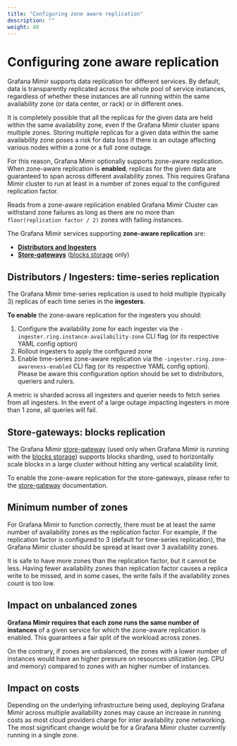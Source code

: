 ```yaml
---
title: "Configuring zone aware replication"
description: ""
weight: 40
---
```


# Configuring zone aware replication

Grafana Mimir supports data replication for different services. By default, data is transparently replicated across the whole pool of service instances, regardless of whether these instances are all running within the same availability zone (or data center, or rack) or in different ones.

It is completely possible that all the replicas for the given data are held within the same availability zone, even if the Grafana Mimir cluster spans multiple zones. Storing multiple replicas for a given data within the same availability zone poses a risk for data loss if there is an outage affecting various nodes within a zone or a full zone outage.

For this reason, Grafana Mimir optionally supports zone-aware replication. When zone-aware replication is **enabled**, replicas for the given data are guaranteed to span across different availability zones. This requires Grafana Mimir cluster to run at least in a number of zones equal to the configured replication factor.

Reads from a zone-aware replication enabled Grafana Mimir Cluster can withstand zone failures as long as there are no more than `floor(replication factor / 2)` zones with failing instances.

The Grafana Mimir services supporting **zone-aware replication** are:

- **[Distributors and Ingesters](#distributors-and-ingesters-time-series-replication)**
- **[Store-gateways](#store-gateways-blocks-replication)** ([blocks storage](../blocks-storage/_index.md) only)

## Distributors / Ingesters: time-series replication

The Grafana Mimir time-series replication is used to hold multiple (typically 3) replicas of each time series in the **ingesters**.

**To enable** the zone-aware replication for the ingesters you should:

1. Configure the availability zone for each ingester via the `-ingester.ring.instance-availability-zone` CLI flag (or its respective YAML config option)
2. Rollout ingesters to apply the configured zone
3. Enable time-series zone-aware replication via the `-ingester.ring.zone-awareness-enabled` CLI flag (or its respective YAML config option). Please be aware this configuration option should be set to distributors, queriers and rulers.

A metric is sharded across all ingesters and querier needs to fetch series from all ingesters. In the event of a large outage impacting ingesters in more than 1 zone, all queries will fail.

## Store-gateways: blocks replication

The Grafana Mimir [store-gateway](../blocks-storage/store-gateway.md) (used only when Grafana Mimir is running with the [blocks storage](../blocks-storage/_index.md)) supports blocks sharding, used to horizontally scale blocks in a large cluster without hitting any vertical scalability limit.

To enable the zone-aware replication for the store-gateways, please refer to the [store-gateway](../blocks-storage/store-gateway.md#zone-awareness) documentation.

## Minimum number of zones

For Grafana Mimir to function correctly, there must be at least the same number of availability zones as the replication factor. For example, if the replication factor is configured to 3 (default for time-series replication), the Grafana Mimir cluster should be spread at least over 3 availability zones.

It is safe to have more zones than the replication factor, but it cannot be less. Having fewer availability zones than replication factor causes a replica write to be missed, and in some cases, the write fails if the availability zones count is too low.

## Impact on unbalanced zones

**Grafana Mimir requires that each zone runs the same number of instances** of a given service for which the zone-aware replication is enabled. This guarantees a fair split of the workload across zones.

On the contrary, if zones are unbalanced, the zones with a lower number of instances would have an higher pressure on resources utilization (eg. CPU and memory) compared to zones with an higher number of instances.

## Impact on costs

Depending on the underlying infrastructure being used, deploying Grafana Mimir across multiple availability zones may cause an increase in running costs as most cloud providers charge for inter availability zone networking. The most significant change would be for a Grafana Mimir cluster currently running in a single zone.
